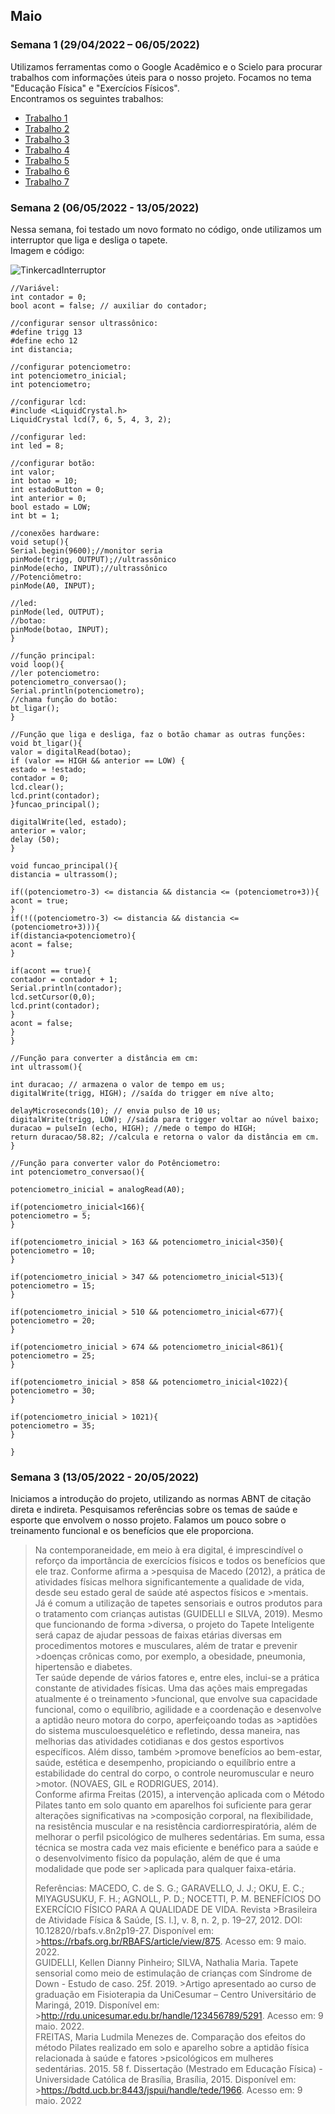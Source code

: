 ## Maio
### Semana 1 (29/04/2022 – 06/05/2022)
Utilizamos ferramentas como o Google Acadêmico e o Scielo para procurar trabalhos com informações úteis para o nosso projeto.
Focamos no tema "Educação Física" e "Exercícios Físicos".  
Encontramos os seguintes trabalhos:
- [Trabalho 1](http://rdu.unicesumar.edu.br/handle/123456789/5291)  
- [Trabalho 2](https://dl.acm.org/doi/abs/10.1145/2632048.2636088)
- [Trabalho 3](https://revista.uniandrade.br/index.php/revistauniandrade/article/view/136)  
- [Trabalho 4](https://rbafs.org.br/RBAFS/article/view/875/1153)
- [Trabalho 5](https://ubibliorum.ubi.pt/handle/10400.6/10182)
- [Trabalho 6](https://www.scielo.br/j/rbem/a/R46f6xRQ35WDwpmM53bHHzd/?lang=pt)
- [Trabalho 7](https://www.scielo.br/j/rbme/a/jRn4KrPT5r6WbG3Q4CWXsgt/?lang=pt)

### Semana 2 (06/05/2022 - 13/05/2022)
Nessa semana, foi testado um novo formato no código, onde utilizamos um interruptor que liga e desliga o tapete.  
Imagem e código:

![TinkercadInterruptor](./img/mai_01.png)  

```
//Variável:
int contador = 0;
bool acont = false; // auxiliar do contador;

//configurar sensor ultrassônico:
#define trigg 13
#define echo 12
int distancia;

//configurar potenciometro:
int potenciometro_inicial;
int potenciometro;

//configurar lcd:
#include <LiquidCrystal.h>
LiquidCrystal lcd(7, 6, 5, 4, 3, 2);

//configurar led:
int led = 8;

//configurar botão:
int valor;
int botao = 10;
int estadoButton = 0;
int anterior = 0;
bool estado = LOW;
int bt = 1;

//conexões hardware:
void setup(){
Serial.begin(9600);//monitor seria
pinMode(trigg, OUTPUT);//ultrassônico
pinMode(echo, INPUT);//ultrassônico
//Potenciômetro:
pinMode(A0, INPUT);

//led:
pinMode(led, OUTPUT);
//botao:
pinMode(botao, INPUT);
}

//função principal:
void loop(){
//ler potenciometro:
potenciometro_conversao();
Serial.println(potenciometro);
//chama função do botão:
bt_ligar();
}

//Função que liga e desliga, faz o botão chamar as outras funções:
void bt_ligar(){
valor = digitalRead(botao);
if (valor == HIGH && anterior == LOW) {
estado = !estado;
contador = 0;
lcd.clear();
lcd.print(contador);
}funcao_principal();

digitalWrite(led, estado);
anterior = valor;
delay (50);
}

void funcao_principal(){
distancia = ultrassom();

if((potenciometro-3) <= distancia && distancia <= (potenciometro+3)){
acont = true;
}
if(!((potenciometro-3) <= distancia && distancia <= (potenciometro+3))){
if(distancia<potenciometro){
acont = false;
}

if(acont == true){
contador = contador + 1;
Serial.println(contador);
lcd.setCursor(0,0);
lcd.print(contador);
}
acont = false;
}
}

//Função para converter a distância em cm:
int ultrassom(){

int duracao; // armazena o valor de tempo em us;
digitalWrite(trigg, HIGH); //saída do trigger em níve alto;

delayMicroseconds(10); // envia pulso de 10 us;
digitalWrite(trigg, LOW); //saída para trigger voltar ao núvel baixo;
duracao = pulseIn (echo, HIGH); //mede o tempo do HIGH;
return duracao/58.82; //calcula e retorna o valor da distância em cm.
}

//Função para converter valor do Potênciometro:
int potenciometro_conversao(){

potenciometro_inicial = analogRead(A0);

if(potenciometro_inicial<166){
potenciometro = 5;
}

if(potenciometro_inicial > 163 && potenciometro_inicial<350){
potenciometro = 10;
}

if(potenciometro_inicial > 347 && potenciometro_inicial<513){
potenciometro = 15;
}

if(potenciometro_inicial > 510 && potenciometro_inicial<677){
potenciometro = 20;
}

if(potenciometro_inicial > 674 && potenciometro_inicial<861){
potenciometro = 25;
}

if(potenciometro_inicial > 858 && potenciometro_inicial<1022){
potenciometro = 30;
}

if(potenciometro_inicial > 1021){
potenciometro = 35;
}

}
```

### Semana 3 (13/05/2022 - 20/05/2022)
Iniciamos a introdução do projeto, utilizando as normas ABNT de citação direta e indireta. Pesquisamos referências sobre os temas de saúde e esporte que envolvem o nosso projeto. Falamos um pouco sobre o treinamento funcional e os benefícios que ele proporciona.

>Na contemporaneidade, em meio à era digital, é imprescindível o reforço da importância de exercícios físicos e todos os benefícios que ele traz. Conforme afirma a >pesquisa de Macedo (2012), a prática de atividades físicas melhora significantemente a qualidade de vida, desde seu estado geral de saúde até aspectos físicos e >mentais.  
>Já é comum a utilização de tapetes sensoriais e outros produtos para o tratamento com crianças autistas (GUIDELLI e SILVA, 2019). Mesmo que funcionando de forma >diversa, o projeto do Tapete Inteligente será capaz de ajudar pessoas de faixas etárias diversas em procedimentos motores e musculares, além de tratar e prevenir >doenças crônicas como, por exemplo, a obesidade, pneumonia, hipertensão e diabetes.  
>Ter saúde depende de vários fatores e, entre eles, inclui-se a prática constante de atividades físicas. Uma das ações mais empregadas atualmente é o treinamento >funcional, que envolve sua capacidade funcional, como o equilíbrio, agilidade e a coordenação e desenvolve a aptidão neuro motora do corpo, aperfeiçoando todas as >aptidões do sistema musculoesquelético e refletindo, dessa maneira, nas melhorias das atividades cotidianas e dos gestos esportivos específicos. Além disso, também >promove benefícios ao bem-estar, saúde, estética e desempenho, propiciando o equilíbrio entre a estabilidade do central do corpo, o controle neuromuscular e neuro >motor. (NOVAES, GIL e RODRIGUES, 2014).  
>Conforme afirma Freitas (2015), a intervenção aplicada com o Método Pilates tanto em solo quanto em aparelhos foi suficiente para gerar alterações significativas na >composição corporal, na flexibilidade, na resistência muscular e na resistência cardiorrespiratória, além de melhorar o perfil psicológico de mulheres sedentárias.
>Em suma, essa técnica se mostra cada vez mais eficiente e benéfico para a saúde e o desenvolvimento físico da população, além de que é uma modalidade que pode ser >aplicada para qualquer faixa-etária.  
>
>Referências:
>MACEDO, C. de S. G.; GARAVELLO, J. J.; OKU, E. C.; MIYAGUSUKU, F. H.; AGNOLL, P. D.; NOCETTI, P. M. BENEFÍCIOS DO EXERCÍCIO FÍSICO PARA A QUALIDADE DE VIDA. Revista >Brasileira de Atividade Física & Saúde, [S. l.], v. 8, n. 2, p. 19–27, 2012. DOI: 10.12820/rbafs.v.8n2p19-27. Disponível em: >https://rbafs.org.br/RBAFS/article/view/875. Acesso em: 9 maio. 2022.  
>GUIDELLI, Kellen Dianny Pinheiro; SILVA, Nathalia Maria. Tapete sensorial como meio de estimulação de crianças com Síndrome de Down - Estudo de caso. 25f. 2019. >Artigo apresentado ao curso de graduação em Fisioterapia da UniCesumar – Centro Universitário de Maringá, 2019. Disponível em: >http://rdu.unicesumar.edu.br/handle/123456789/5291. Acesso em: 9 maio. 2022.  
>FREITAS, Maria Ludmila Menezes de. Comparação dos efeitos do método Pilates realizado em solo e aparelho sobre a aptidão física relacionada à saúde e fatores >psicológicos em mulheres sedentárias. 2015. 58 f. Dissertação (Mestrado em Educação Física) - Universidade Católica de Brasília, Brasília, 2015. Disponível em: >https://bdtd.ucb.br:8443/jspui/handle/tede/1966. Acesso em: 9 maio. 2022  

